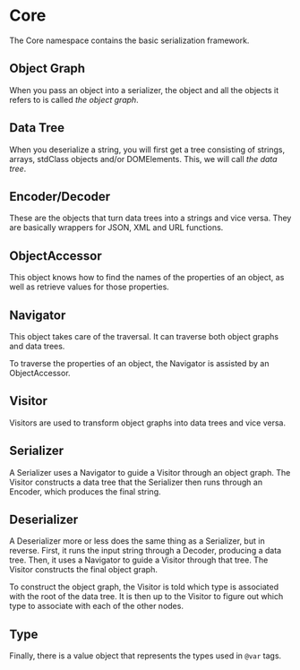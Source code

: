Core
====

The Core namespace contains the basic serialization framework.

Object Graph
------------

When you pass an object into a serializer, the object and all the objects it refers to is called *the object graph*.

Data Tree
---------

When you deserialize a string, you will first get a tree consisting of strings, arrays, stdClass objects and/or
DOMElements. This, we will call *the data tree*.

Encoder/Decoder
---------------

These are the objects that turn data trees into a strings and vice versa. They are basically wrappers for JSON, XML and
URL functions.

ObjectAccessor
--------------

This object knows how to find the names of the properties of an object, as well as retrieve values for those properties.

Navigator
---------

This object takes care of the traversal. It can traverse both object graphs and data trees.

To traverse the properties of an object, the Navigator is assisted by an ObjectAccessor.

Visitor
-------

Visitors are used to transform object graphs into data trees and vice versa.

Serializer
----------

A Serializer uses a Navigator to guide a Visitor through an object graph. The Visitor constructs a data tree that the
Serializer then runs through an Encoder, which produces the final string.

Deserializer
------------

A Deserializer more or less does the same thing as a Serializer, but in reverse. First, it runs the input string
through a Decoder, producing a data tree. Then, it uses a Navigator to guide a Visitor through that tree. The Visitor
constructs the final object graph.

To construct the object graph, the Visitor is told which type is associated with the root of the data tree. It is
then up to the Visitor to figure out which type to associate with each of the other nodes.

Type
----

Finally, there is a value object that represents the types used in `@var` tags.
